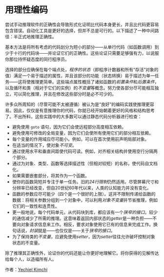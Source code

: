 # 用理性编码

尝试手动推理软件的正确性会导致形式化证明比代码本身更长，并且比代码更容易包含错误。自动化工具是更好的选择，但并不总是可行的。以下描述了一种中间路径：半正式地推理正确性。

基本方法是将所有考虑的代码划分为短小的部分——从单行代码（如函数调用）到少于十行的代码块——并论证它们的正确性。这些论证只需要足够强有力，以说服你那位持怀疑态度的同行程序员。

选择的部分应确保在每个端点处，*程序的状态*（即程序计数器和所有“存活”对象的值）满足一个易于描述的属性，并且该部分的功能（状态转换）易于描述为单一任务——这将使推理更简单。这些端点属性概括了诸如函数的*前置条件*和*后置条件*，以及循环和类（相对于它们的实例）的*不变量*等概念。努力使各部分尽可能相互独立，可以简化推理，并且在修改这些部分时是必不可少的。

许多众所周知的（尽管可能不太被遵循）被认为是“良好”的编码实践使推理更容易。因此，仅仅是有意推理你的代码，你就已经开始朝着更好的风格和结构思考了。不出所料，这些实践中的大多数可以通过静态代码分析器进行检查：

- 避免使用 `goto` 语句，因为它们会使远程部分高度相互依赖。
- 避免使用可修改的全局变量，因为它们会使所有使用它们的部分相互依赖。
- 每个变量的作用域应尽可能小。例如，可以在首次使用前声明局部对象。
- 在适当的情况下，使对象*不可变*。
- 通过使用水平和垂直间距使代码可读。例如，对齐相关结构并使用空行分隔两个部分。
- 通过为对象、类型、函数等选择描述性（但相对较短）的名称，使代码自文档化。
- 如果需要嵌套部分，将其作为一个函数。
- 使你的函数简短并专注于单一任务。旧的*24行限制*仍然适用。尽管屏幕尺寸和分辨率已经改变，但自20世纪60年代以来，人类的认知能力并没有变化。
- 函数的参数应尽可能少（四个是一个很好的上限）。这并不限制传递给函数的数据：将相关参数分组到一个对象中，可以利用*对象不变量*并节省推理，例如它们的一致性和连贯性。
- 更一般地说，每个代码单元，从代码块到库，都应该有一个*狭窄的接口*。较少的通信减少了所需的推理。这意味着返回内部状态的*getter*是一种负担——不要向对象请求信息来工作。相反，要求对象使用它已有的信息来完成工作。换句话说，*封装*就是——也仅仅是——关于*狭窄的接口*。
- 为了保持类的*不变量*，应避免使用*setter*，因为*setter*往往允许破坏控制对象状态的不变量。

除了推理其正确性外，论证你的代码还能让你更好地理解它。将你获得的见解传达给每个人，以造福所有人。

作者：[Yechiel Kimchi](http://programmer.97things.oreilly.com/wiki/index.php/Yechiel_Kimchi)